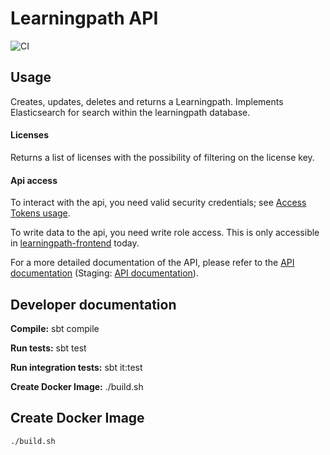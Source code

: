 # Learningpath API
![CI](https://github.com/NDLANO/learningpath-api/workflows/CI/badge.svg)

## Usage
Creates, updates, deletes and returns a Learningpath. Implements Elasticsearch for search within the learningpath database.

#### Licenses
Returns a list of licenses with the possibility of filtering on the license key.

#### Api access
To interact with the api, you need valid security credentials; see [Access Tokens usage](https://github.com/NDLANO/auth/blob/master/README.md).

To write data to the api, you need write role access. This is only accessible in [learningpath-frontend](https://learningpath-frontend.staging.api.ndla.no) today.

For a more detailed documentation of the API, please refer to the [API documentation](https://api.ndla.no) (Staging: [API documentation](https://staging.api.ndla.no)).

## Developer documentation


**Compile:** sbt compile

**Run tests:** sbt test

**Run integration tests:** sbt it:test

**Create Docker Image:** ./build.sh


## Create Docker Image
    ./build.sh
